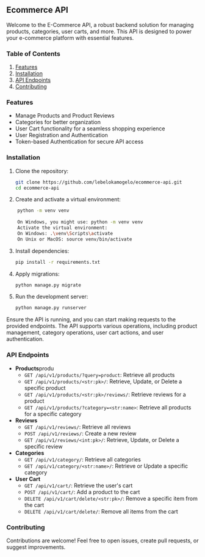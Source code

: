 ## Ecommerce API

Welcome to the E-Commerce API, a robust backend solution for managing products, categories, user carts, and more. This API is designed to power your e-commerce platform with essential features.

### Table of Contents
1. [Features](#features)
2. [Installation](#installation)
3. [API Endpoints](#api-endpoints)
4. [Contributing](#contributing)

### Features
- Manage Products and Product Reviews
- Categories for better organization
- User Cart functionality for a seamless shopping experience
- User Registration and Authentication
- Token-based Authentication for secure API access

### Installation
1. Clone the repository:
    ```bash
    git clone https://github.com/lebelokamogelo/ecommerce-api.git
    cd ecommerce-api
    ```

2. Create and activate a virtual environment:
```bash
    python -m venv venv
    
    On Windows, you might use: python -m venv venv
    Activate the virtual environment:
    On Windows: .\venv\Scripts\activate
    On Unix or MacOS: source venv/bin/activate
```

3. Install dependencies:
    ```bash
    pip install -r requirements.txt
    ```

4. Apply migrations:
    ```bash
    python manage.py migrate
    ```

5. Run the development server:
    ```bash
    python manage.py runserver
    ```
Ensure the API is running, and you can start making requests to the provided endpoints. The API supports various operations, including product management, category operations, user cart actions, and user authentication.

### API Endpoints

- **Products**produ
    - `GET /api/v1/products/?query=product`: Retrieve all products
  - `GET /api/v1/products/<str:pk>/`: Retrieve, Update, or Delete a specific product
  - `GET /api/v1/products/<str:pk>/reviews/`: Retrieve reviews for a product
  - `GET /api/v1/products/?category=<str:name>`: Retrieve all products for a specific category
- **Reviews**
  - `GET /api/v1/reviews/`: Retrieve all reviews
  - `POST /api/v1/reviews/`: Create a new review
  - `GET /api/v1/reviews/<int:pk>/`: Retrieve, Update, or Delete a specific review
- **Categories**
  - `GET /api/v1/category/`: Retrieve all categories
  - `GET /api/v1/category/<str:name>/`: Retrieve or Update a specific category
- **User Cart**
  - `GET /api/v1/cart/`: Retrieve the user's cart
  - `POST /api/v1/cart/`: Add a product to the cart
  - `DELETE /api/v1/cart/delete/<str:pk>/`: Remove a specific item from the cart
  - `DELETE /api/v1/cart/delete/`: Remove all items from the cart

### Contributing

Contributions are welcome! Feel free to open issues, create pull requests, or suggest improvements.
